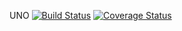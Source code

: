 UNO
[![Build Status](https://travis-ci.org/woot38/UNO.svg?branch=master)](https://travis-ci.org/woot38/UNO)
[![Coverage Status](https://coveralls.io/repos/github/woot38/UNO/badge.svg?branch=master)](https://coveralls.io/github/woot38/UNO?branch=master)
